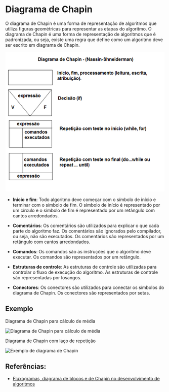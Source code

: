 # Diagrama de Chapin

O diagrama de Chapin é uma forma de representação de algoritmos que utiliza figuras geométricas para representar as etapas do algoritmo. O diagrama de Chapin é uma forma de representação de algoritmos que é padronizada, ou seja, existe uma regra que define como um algoritmo deve ser escrito em diagrama de Chapin.

![Diagrama de Chapin](./imagens/chapin.png)

- **Início e fim**: Todo algoritmo deve começar com o símbolo de início e terminar com o símbolo de fim. O símbolo de início é representado por um círculo e o símbolo de fim é representado por um retângulo com cantos arredondados.

- **Comentários**: Os comentários são utilizados para explicar o que cada parte do algoritmo faz. Os comentários são ignorados pelo compilador, ou seja, não são executados. Os comentários são representados por um retângulo com cantos arredondados.

- **Comandos**: Os comandos são as instruções que o algoritmo deve executar. Os comandos são representados por um retângulo.

- **Estruturas de controle**: As estruturas de controle são utilizadas para controlar o fluxo de execução do algoritmo. As estruturas de controle são representadas por losangos.

- **Conectores**: Os conectores são utilizados para conectar os símbolos do diagrama de Chapin. Os conectores são representados por setas.

## Exemplo

Diagrama de Chapin para cálculo de média

![Diagrama de Chapin para cálculo de média](https://arquivo.devmedia.com.br/artigos/Gabriel_Giaretta/Diagramas-Chapin-Fluxogramas/Diagramas-Chapin-Fluxogramas7.jpg)

Diagrama de Chapin com laço de repetição

![Exemplo de diagrama de Chapin](https://arquivo.devmedia.com.br/artigos/Gabriel_Giaretta/Diagramas-Chapin-Fluxogramas/Diagramas-Chapin-Fluxogramas8.jpg)

## Referências:

- [Fluxogramas, diagrama de blocos e de Chapin no desenvolvimento de algoritmos](https://www.devmedia.com.br/fluxogramas-diagrama-de-blocos-e-de-chapin-no-desenvolvimento-de-algoritmos/28550)
